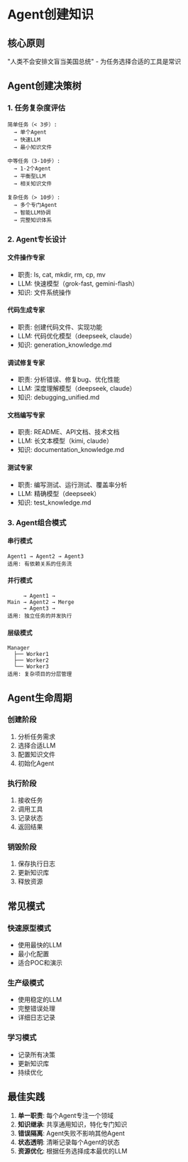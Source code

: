 # Agent创建知识

## 核心原则
"人类不会安排文盲当美国总统" - 为任务选择合适的工具是常识

## Agent创建决策树

### 1. 任务复杂度评估
```
简单任务（< 3步）:
  → 单个Agent
  → 快速LLM
  → 最小知识文件

中等任务（3-10步）:
  → 1-2个Agent
  → 平衡型LLM
  → 相关知识文件

复杂任务（> 10步）:
  → 多个专门Agent
  → 智能LLM协调
  → 完整知识体系
```

### 2. Agent专长设计

#### 文件操作专家
- 职责: ls, cat, mkdir, rm, cp, mv
- LLM: 快速模型（grok-fast, gemini-flash）
- 知识: 文件系统操作

#### 代码生成专家
- 职责: 创建代码文件、实现功能
- LLM: 代码优化模型（deepseek, claude）
- 知识: generation_knowledge.md

#### 调试修复专家
- 职责: 分析错误、修复bug、优化性能
- LLM: 深度理解模型（deepseek, claude）
- 知识: debugging_unified.md

#### 文档编写专家
- 职责: README、API文档、技术文档
- LLM: 长文本模型（kimi, claude）
- 知识: documentation_knowledge.md

#### 测试专家
- 职责: 编写测试、运行测试、覆盖率分析
- LLM: 精确模型（deepseek）
- 知识: test_knowledge.md

### 3. Agent组合模式

#### 串行模式
```
Agent1 → Agent2 → Agent3
适用: 有依赖关系的任务流
```

#### 并行模式
```
     → Agent1 →
Main → Agent2 → Merge
     → Agent3 →
适用: 独立任务的并发执行
```

#### 层级模式
```
Manager
  ├── Worker1
  ├── Worker2
  └── Worker3
适用: 复杂项目的分层管理
```

## Agent生命周期

### 创建阶段
1. 分析任务需求
2. 选择合适LLM
3. 配置知识文件
4. 初始化Agent

### 执行阶段
1. 接收任务
2. 调用工具
3. 记录状态
4. 返回结果

### 销毁阶段
1. 保存执行日志
2. 更新知识库
3. 释放资源

## 常见模式

### 快速原型模式
- 使用最快的LLM
- 最小化配置
- 适合POC和演示

### 生产级模式
- 使用稳定的LLM
- 完整错误处理
- 详细日志记录

### 学习模式
- 记录所有决策
- 更新知识库
- 持续优化

## 最佳实践

1. **单一职责**: 每个Agent专注一个领域
2. **知识继承**: 共享通用知识，特化专门知识
3. **错误隔离**: Agent失败不影响其他Agent
4. **状态透明**: 清晰记录每个Agent的状态
5. **资源优化**: 根据任务选择成本最优的LLM